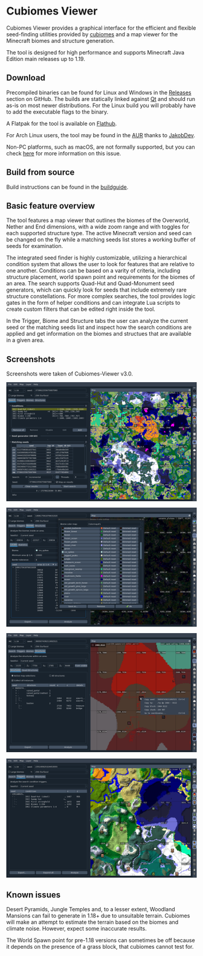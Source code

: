 # Cubiomes Viewer

Cubiomes Viewer provides a graphical interface for the efficient and flexible
seed-finding utilities provided by [cubiomes](https://github.com/Cubitect/cubiomes)
and a map viewer for the Minecraft biomes and structure generation.

The tool is designed for high performance and supports Minecraft Java Edition
main releases up to 1.19.


## Download

Precompiled binaries can be found for Linux and Windows in the 
[Releases](https://github.com/Cubitect/cubiomes-viewer/releases) section on
GitHub. The builds are statically linked against [Qt](https://www.qt.io) and
should run as-is on most newer distributions. For the Linux build you will
probably have to add the executable flags to the binary.

A Flatpak for the tool is available on
[Flathub](https://flathub.org/apps/details/com.github.cubitect.cubiomes-viewer).

For Arch Linux users, the tool may be found in the
[AUR](https://aur.archlinux.org/packages/cubiomes-viewer) thanks to
[JakobDev](https://github.com/JakobDev).

Non-PC platforms, such as macOS, are not formally supported, but you can check
[here](https://github.com/Cubitect/cubiomes-viewer/issues/107) for more
information on this issue.


## Build from source

Build instructions can be found in the [buildguide](buildguide.md).


## Basic feature overview

The tool features a map viewer that outlines the biomes of the Overworld,
Nether and End dimensions, with a wide zoom range and with toggles for each
supported structure type. The active Minecraft version and seed can be changed
on the fly while a matching seeds list stores a working buffer of seeds for
examination.

The integrated seed finder is highly customizable, utilizing a hierarchical
condition system that allows the user to look for features that are relative to
one another. Conditions can be based on a varity of criteria, including
structure placement, world spawn point and requirements for the biomes of an
area. The search supports Quad-Hut and Quad-Monument seed generators, which can
quickly look for seeds that include extremely rare structure constellations.
For more complex searches, the tool provides logic gates in the form of helper
conditions and can integrate Lua scripts to create custom filters that can be
edited right inside the tool.

In the Trigger, Biome and Structure tabs the user can analyze the current seed
or the matching seeds list and inspect how the search conditions are applied
and get information on the biomes and structues that are available in a given
area.


## Screenshots

Screenshots were taken of Cubiomes-Viewer v3.0.

![maingui](etc/screenshot_maingui-fs8.png
"Searching for a quad-hut near a stronghold with a good biome variety")

![biomes](etc/screenshot_biomes-fs8.png
"Locating and highlighting a given biome")

![structures](etc/screenshot_structures-fs8.png
"Examining structures in the nether")

![surface](etc/screenshot_surface-fs8.png
"Overlay with an approximation of the surface height")

## Known issues

Desert Pyramids, Jungle Temples and, to a lesser extent, Woodland Mansions can
fail to generate in 1.18+ due to unsuitable terrain. Cubiomes will make an
attempt to estimate the terrain based on the biomes and climate noise. However,
expect some inaccurate results.

The World Spawn point for pre-1.18 versions can sometimes be off because it
depends on the presence of a grass block, that cubiomes cannot test for.


